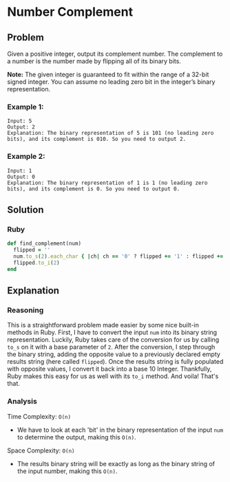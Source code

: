 # Number Complement
## Problem
Given a positive integer, output its complement number. The complement to a number is the number made by flipping all of its binary bits.

**Note:** The given integer is guaranteed to fit within the range of a 32-bit signed integer. You can assume no leading zero bit in the integer’s binary representation.

### Example 1:
```
Input: 5
Output: 2
Explanation: The binary representation of 5 is 101 (no leading zero bits), and its complement is 010. So you need to output 2.
```
### Example 2:
```
Input: 1
Output: 0
Explanation: The binary representation of 1 is 1 (no leading zero bits), and its complement is 0. So you need to output 0.
```

## Solution
### Ruby
```ruby
def find_complement(num)
  flipped = ''
  num.to_s(2).each_char { |ch| ch == '0' ? flipped += '1' : flipped += '0'}
  flipped.to_i(2)
end
```

## Explanation
### Reasoning
This is a straightforward problem made easier by some nice built-in methods in Ruby. First, I have to convert the input `num` into its binary string representation. Luckily, Ruby takes care of the conversion for us by calling `to_s` on it with a base parameter of `2`. After the conversion, I step through the binary string, adding the opposite value to a previously declared empty results string (here called `flipped`). Once the results string is fully populated with opposite values, I convert it back into a base 10 Integer. Thankfully, Ruby makes this easy for us as well with its `to_i` method. And voila! That's that.

### Analysis
Time Complexity: `O(n)`
* We have to look at each 'bit' in the binary representation of the input `num` to determine the output, making this `O(n)`.

Space Complexity: `O(n)`
* The results binary string will be exactly as long as the binary string of the input number, making this `O(n)`.
